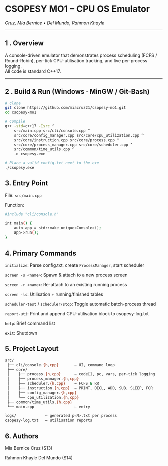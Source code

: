 # CSOPESY MO1 – CPU OS Emulator  
*Cruz, Mia Bernice  •  Del Mundo, Rahmon Khayle*  

---

## 1 . Overview
A console-driven emulator that demonstrates process scheduling (FCFS / Round-Robin), per-tick CPU-utilisation tracking, and live per-process logging.  
All code is standard C++17.

---

## 2 . Build & Run (Windows · MinGW / Git-Bash)

```bash
# clone
git clone https://github.com/miacruz21/csopesy-mo1.git
cd csopesy-mo1

# Compile
g++ -std=c++17 -Isrc ^
    src/main.cpp src/cli/console.cpp ^
    src/core/config_manager.cpp src/core/cpu_utilization.cpp ^
    src/core/instruction.cpp src/core/process.cpp ^
    src/core/process_manager.cpp src/core/scheduler.cpp ^
    src/common/time_utils.cpp ^
    -o csopesy.exe

# Place a valid config.txt next to the exe
./csopesy.exe
```

## 3. Entry Point
File: `src/main.cpp`

Function:
```bash
#include "cli/console.h"

int main() {
    auto app = std::make_unique<Console>();
    app->run();
}
```

## 4. Primary Commands

`initialize`:    Parse config.txt, create `ProcessManager`, start scheduler

`screen -s <name>`:    Spawn & attach to a new process screen

`screen -r <name>`:    Re-attach to an existing running process

`screen -ls`:    	Utilisation + running/finished tables

`scheduler-test` / `scheduler/stop`:    Toggle automatic batch-process thread

`report-uti`:    	Print and append CPU-utilisation block to csopesy-log.txt

`help`:    Brief command list

`exit`:    Shutdown


## 5. Project Layout

```bash
src/
 ├── cli/console.{h,cpp}       ← UI, command loop
 ├── core/
 │    ├── process.{h,cpp}      ← code[], pc, vars, per-tick logging
 │    ├── process_manager.{h,cpp}
 │    ├── scheduler.{h,cpp}    ← FCFS & RR
 │    ├── instruction.{h,cpp}  ← PRINT, DECL, ADD, SUB, SLEEP, FOR
 │    ├── config_manager.{h,cpp}
 │    └── cpu_utilization.{h,cpp}
 ├── common/time_utils.{h,cpp}
 └── main.cpp                  ← entry

logs/             ← generated p<N>.txt per process  
csopesy-log.txt   ← utilisation reports
```

## 6. Authors

Mia Bernice Cruz (S13)


Rahmon Khayle Del Mundo (S14)





